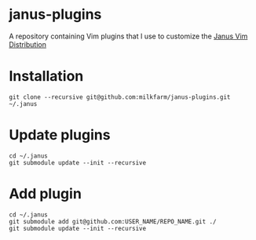 # janus-plugins
A repository containing Vim plugins that I use to customize the [Janus Vim Distribution](https://github.com/carlhuda/janus)

# Installation

```shell
git clone --recursive git@github.com:milkfarm/janus-plugins.git ~/.janus
```

# Update plugins

```shell
cd ~/.janus
git submodule update --init --recursive
```
  
# Add plugin

```shell
cd ~/.janus
git submodule add git@github.com:USER_NAME/REPO_NAME.git ./
git submodule update --init --recursive
```
